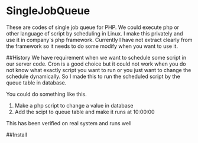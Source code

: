 # SingleJobQueue

These are codes of single job queue for PHP. We could execute php or other language of script by scheduling in Linux. I make this privately and use it in company`s php framework. Currently I have not extract clearly from the framework so it needs to do some modify when you want to use it.

##History
We have requirement when we want to schedule some script in our server code. Cron is a good choice but it could not work when you do not know what exactly script you want to run or you just want to change the schedule dynamically. So I made this to run the scheduled script by the queue table in database.

You could do something like this.
1. Make a php script to change a value in database
2. Add the scipt to queue table and make it runs at 10:00:00

This has been verified on real system and runs well

##Install
